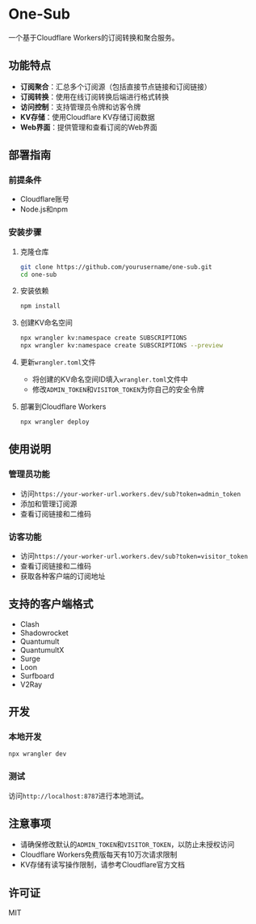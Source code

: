 # One-Sub

一个基于Cloudflare Workers的订阅转换和聚合服务。

## 功能特点

- **订阅聚合**：汇总多个订阅源（包括直接节点链接和订阅链接）
- **订阅转换**：使用在线订阅转换后端进行格式转换
- **访问控制**：支持管理员令牌和访客令牌
- **KV存储**：使用Cloudflare KV存储订阅数据
- **Web界面**：提供管理和查看订阅的Web界面

## 部署指南

### 前提条件

- Cloudflare账号
- Node.js和npm

### 安装步骤

1. 克隆仓库
   ```bash
   git clone https://github.com/yourusername/one-sub.git
   cd one-sub
   ```

2. 安装依赖
   ```bash
   npm install
   ```

3. 创建KV命名空间
   ```bash
   npx wrangler kv:namespace create SUBSCRIPTIONS
   npx wrangler kv:namespace create SUBSCRIPTIONS --preview
   ```

4. 更新`wrangler.toml`文件
   - 将创建的KV命名空间ID填入`wrangler.toml`文件中
   - 修改`ADMIN_TOKEN`和`VISITOR_TOKEN`为你自己的安全令牌

5. 部署到Cloudflare Workers
   ```bash
   npx wrangler deploy
   ```

## 使用说明

### 管理员功能

- 访问`https://your-worker-url.workers.dev/sub?token=admin_token`
- 添加和管理订阅源
- 查看订阅链接和二维码

### 访客功能

- 访问`https://your-worker-url.workers.dev/sub?token=visitor_token`
- 查看订阅链接和二维码
- 获取各种客户端的订阅地址

## 支持的客户端格式

- Clash
- Shadowrocket
- Quantumult
- QuantumultX
- Surge
- Loon
- Surfboard
- V2Ray

## 开发

### 本地开发

```bash
npx wrangler dev
```

### 测试

访问`http://localhost:8787`进行本地测试。

## 注意事项

- 请确保修改默认的`ADMIN_TOKEN`和`VISITOR_TOKEN`，以防止未授权访问
- Cloudflare Workers免费版每天有10万次请求限制
- KV存储有读写操作限制，请参考Cloudflare官方文档

## 许可证

MIT 
